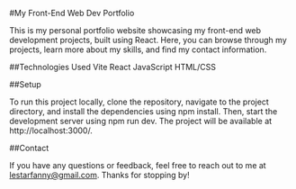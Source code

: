 #My Front-End Web Dev Portfolio

This is my personal portfolio website showcasing my front-end web development projects, built using React. Here, you can browse through my projects, learn more about my skills, and find my contact information.

##Technologies Used
    Vite
    React
    JavaScript
    HTML/CSS

##Setup

To run this project locally, clone the repository, navigate to the project directory, and install the dependencies using npm install. Then, start the development server using npm run dev. The project will be available at http://localhost:3000/.

##Contact

If you have any questions or feedback, feel free to reach out to me at lestarfanny@gmail.com. Thanks for stopping by!